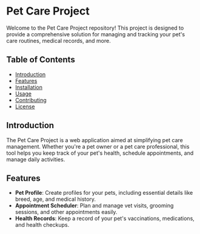 # Pet Care Project

Welcome to the Pet Care Project repository! This project is designed to provide a comprehensive solution for managing and tracking your pet's care routines, medical records, and more.

## Table of Contents
- [Introduction](#introduction)
- [Features](#features)
- [Installation](#installation)
- [Usage](#usage)
- [Contributing](#contributing)
- [License](#license)

## Introduction
The Pet Care Project is a web application aimed at simplifying pet care management. Whether you're a pet owner or a pet care professional, this tool helps you keep track of your pet's health, schedule appointments, and manage daily activities.

## Features
- **Pet Profile**: Create profiles for your pets, including essential details like breed, age, and medical history.
- **Appointment Scheduler**: Plan and manage vet visits, grooming sessions, and other appointments easily.
- **Health Records**: Keep a record of your pet's vaccinations, medications, and health checkups.



